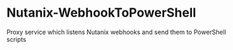 # Nutanix-WebhookToPowerShell
Proxy service which listens Nutanix webhooks and send them to PowerShell scripts
